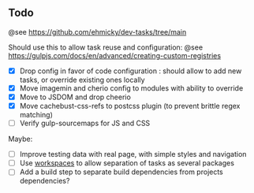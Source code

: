 ## Todo

@see https://github.com/ehmicky/dev-tasks/tree/main

Should use this to allow task reuse and configuration:
@see https://gulpjs.com/docs/en/advanced/creating-custom-registries

- [x] Drop config in favor of code configuration : should allow to add new tasks, or override existing ones locally
- [x] Move imagemin and cherio config to modules with ability to override
- [x] Move to JSDOM and drop cheerio
- [x] Move cachebust-css-refs to postcss plugin (to prevent brittle regex matching)
- [ ] Verify gulp-sourcemaps for JS and CSS

Maybe:

- [ ] Improve testing data with real page, with simple styles and navigation
- [ ] Use [workspaces](https://yarnpkg.com/features/workspaces) to allow separation of tasks as several packages
- [ ] Add a build step to separate build dependencies from projects dependencies?
